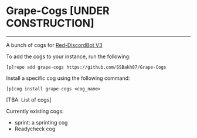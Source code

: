 # Grape-Cogs [UNDER CONSTRUCTION]

---

A bunch of cogs for [Red-DiscordBot V3](https://github.com/Cog-Creators/Red-DiscordBot/tree/V3/develop)

To add the cogs to your instance, run the following:

```[p]repo add grape-cogs https://github.com/SSBakh07/Grape-Cogs```

Install a specific cog using the following command:

```[p]cog install grape-cogs <cog_name>```

[TBA: List of cogs]

Currently existing cogs:
- sprint: a sprinting cog
- Readycheck cog